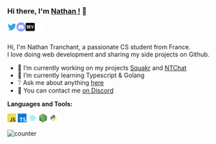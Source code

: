 <!-- markdownlint-disable MD033 -->
<!-- markdownlint-disable MD041 -->

### Hi there, I'm [Nathan !](http://nathn.tech) 👋

<a href="https://twitter.com/natranchant">
  <img align="left" alt="@NaTranchant | Twitter" width="21px" src="https://raw.githubusercontent.com/nathn/nathn/master/assets/twitter-logo.svg" />
</a>
<a href="https://discord.com/users/260041679162048513">
  <img align="left" alt="Nathn's Discord profile" width="21px" src="https://raw.githubusercontent.com/nathn/nathn/master/assets/discord-logo.svg" />
</a>
<a href="https://dev.to/nathn">
  <img align="left" src="https://raw.githubusercontent.com/nathn/nathn/master/assets/dev-logo.svg" alt="Nathan's DEV Profile" height="21" width="21">
</a>
<a href="https://stackoverflow.com/users/13151164/nathn">
  <img align="left" src="https://raw.githubusercontent.com/nathn/nathn/master/assets/stackoverflow-logo.svg" alt="Nathn's StackOverflow Profile" height="21" width="21">
</a>
<br />
<br />

Hi, I'm Nathan Tranchant, a passionate CS student from France.<br />
I love doing web development and sharing my side projects on Github.

- 🔭 I’m currently working on my projects [Squakr](https://github.com/Nathn/Squakr) and [NTChat](https://github.com/Nathn/NTChat)
- 🌱 I’m currently learning Typescript & Golang
- ❔ Ask me about anything [here](https://github.com/Nathn/Nathn/issues)
- 💬 You can contact me [on Discord](https://discord.com/users/260041679162048513)

**Languages and Tools:**

<code><img height="20" src="https://raw.githubusercontent.com/github/explore/80688e429a7d4ef2fca1e82350fe8e3517d3494d/topics/javascript/javascript.png"></code>
<code><img height="20" src="https://raw.githubusercontent.com/github/explore/80688e429a7d4ef2fca1e82350fe8e3517d3494d/topics/typescript/typescript.png"></code>
<code><img height="20" src="https://raw.githubusercontent.com/github/explore/80688e429a7d4ef2fca1e82350fe8e3517d3494d/topics/react/react.png"></code>
<code><img height="20" src="https://raw.githubusercontent.com/github/explore/80688e429a7d4ef2fca1e82350fe8e3517d3494d/topics/nodejs/nodejs.png"></code>
<code><img height="20" src="https://raw.githubusercontent.com/github/explore/5c058a388828bb5fde0bcafd4bc867b5bb3f26f3/topics/python/python.png"></code>

![counter](https://eniepbxd6ioqkta.m.pipedream.net)

<!--
**NthTr/NthTr** is a ✨ _special_ ✨ repository because its `README.md` (this file) appears on your GitHub profile.
